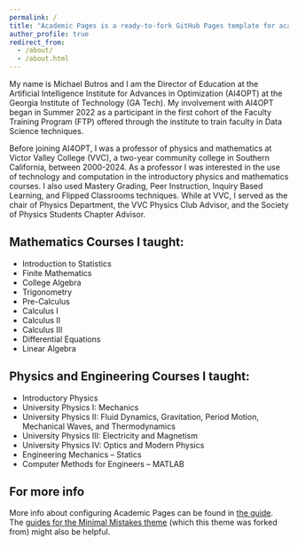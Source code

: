 ```yaml
---
permalink: /
title: "Academic Pages is a ready-to-fork GitHub Pages template for academic personal websites"
author_profile: true
redirect_from: 
  - /about/
  - /about.html
---
```


My name is Michael Butros and I am the Director of Education at the Artificial Intelligence Institute for Advances in Optimization (AI4OPT) at the Georgia Institute of Technology (GA Tech). My involvement with AI4OPT began in Summer 2022 as a participant in the first cohort of the Faculty Training Program (FTP) offered through the institute to train faculty in Data Science techniques.

Before joining AI4OPT, I was a professor of physics and mathematics at Victor Valley College (VVC), a two-year community college in Southern California, between 2000-2024. As a professor I was interested in the use of technology and computation in the introductory physics and mathematics courses. I also used Mastery Grading, Peer Instruction, Inquiry Based Learning, and Flipped Classrooms techniques. While at VVC, I served as the chair of Physics Department, the VVC Physics Club Advisor, and the Society of Physics Students Chapter Advisor.

## Mathematics Courses I taught:
* Introduction to Statistics
* Finite Mathematics
* College Algebra
* Trigonometry
* Pre-Calculus
* Calculus I
* Calculus II
* Calculus III
* Differential Equations
* Linear Algebra

## Physics and Engineering Courses I taught:
* Introductory Physics
* University Physics I: Mechanics
* University Physics II: Fluid Dynamics, Gravitation, Period Motion, Mechanical Waves, and Thermodynamics
* University Physics III: Electricity and Magnetism
* University Physics IV: Optics and Modern Physics
* Engineering Mechanics – Statics
* Computer Methods for Engineers – MATLAB

For more info
------
More info about configuring Academic Pages can be found in [the guide](https://academicpages.github.io/markdown/). The [guides for the Minimal Mistakes theme](https://mmistakes.github.io/minimal-mistakes/docs/configuration/) (which this theme was forked from) might also be helpful.
